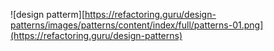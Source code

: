  ![design patterm][https://refactoring.guru/design-patterns/images/patterns/content/index/full/patterns-01.png](https://refactoring.guru/design-patterns)
